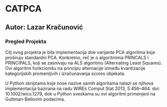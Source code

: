 # CATPCA

## Autor: Lazar Kračunović

### Pregled Projekta

Cilj ovog projekta je bila implementacija dve varijante PCA algoritma koja proširuju standardni PCA. Konkretno, reč je o algoritmima PRINCALS i PRINCIPALS, koji se zasnivaju na ALS algoritmu (Alternating Least Squares). Ovi algoritmi funkcionišu na principu alternacije između kvantizacije kategorijskih promenljivih i izračunavanja scores objekata.

U Python skriptama koje nose nazive samih algoritama nalazi se njihova implementacija bazirana na radu WIREs Comput Stat 2013, 5:456–464. doi: 10.1002/wics.1279, dok u Python sveskama su ovi algoritmi primenjeni na Guttman-Bellovim podacima.
